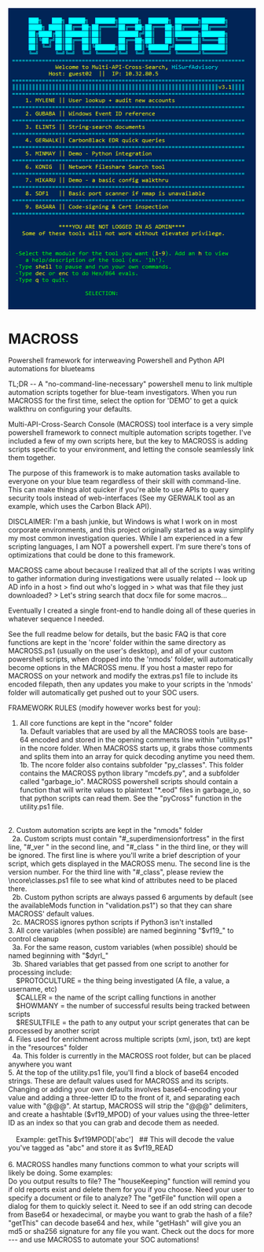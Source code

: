 <img src="https://raw.githubusercontent.com/hisurfadvisory/MACROSS/main/mscr.PNG">

# MACROSS
Powershell framework for interweaving Powershell and Python API automations for blueteams

TL;DR -- A "no-command-line-necessary" powershell menu to link multiple automation scripts together for blue-team investigators. When you run MACROSS for the first time, select the option for 'DEMO' to get a quick walkthru on configuring your defaults.

Multi-API-Cross-Search Console (MACROSS) tool interface is a very simple powershell framework to connect multiple automation scripts together. I've included a few of my own scripts here, but the key to MACROSS is adding scripts specific to your environment, and letting the console seamlessly link them together.

The purpose of this framework is to make automation tasks available to everyone on your blue team regardless of their skill with command-line. This can make things alot quicker if you're able to use APIs to query security tools instead of web-interfaces (See my GERWALK tool as an example, which uses the Carbon Black API).

DISCLAIMER: I'm a bash junkie, but Windows is what I work on in most corporate environments, and this project originally started as a way simplify my most common investigation queries. While I am experienced in a few scripting languages, I am NOT a powershell expert. I'm sure there's tons of optimizations that could be done to this framework.

MACROSS came about because I realized that all of the scripts I was writing to gather information during investigations were usually related -- look up AD info in a host > find out who's logged in > what was that file they just downloaded? > Let's string search that docx file for some macros...

Eventually I created a single front-end to handle doing all of these queries in whatever sequence I needed.

See the full readme below for details, but the basic FAQ is that core functions are kept in the 'ncore' folder within the same directory as MACROSS.ps1 (usually on the user's desktop), and all of your custom powershell scripts, when dropped into the 'nmods' folder, will automatically become options in the MACROSS menu. If you host a master repo for MACROSS on your network and modify the extras.ps1 file to include its encoded filepath, then any updates you make to your scripts in the 'nmods' folder will automatically get pushed out to your SOC users.

FRAMEWORK RULES (modify however works best for you):
1. All core functions are kept in the "ncore" folder
	<br>1a. Default variables that are used by all the MACROSS tools are base-64 encoded and stored in the opening comments line within "utility.ps1" in the ncore folder. When MACROSS starts up, it grabs those comments and splits them into an array for quick decoding anytime you need them.
	<br>1b. The ncore folder also contains subfolder "py_classes". This folder contains the MACROSS python library "mcdefs.py", and a subfolder called "garbage_io". MACROSS powershell scripts should contain a function that will write values to plaintext "*.eod" files  in garbage_io, so that python scripts can read them. See the "pyCross" function in the utility.ps1 file. 
<br>
2. Custom automation scripts are kept in the "nmods" folder
	<br>&nbsp;&nbsp;2a. Custom scripts must contain "#_superdimensionfortress" in the first line, "#_ver " in the second line, and "#_class " in the third line, or they will be ignored. The first line is where you'll write a brief description of your script, which gets displayed in the MACROSS menu. The second line is the version number. For the third line with "#_class", please review the \ncore\classes.ps1 file to see what kind of attributes need to be placed there. 
	<br>&nbsp;&nbsp;2b. Custom python scripts are always passed 6 arguments by default (see the availableMods function in "validation.ps1") so that they can share MACROSS' default values.
	<br>&nbsp;&nbsp;2c. MACROSS ignores python scripts if Python3 isn't installed
<br>
3. All core variables (when possible) are named beginning "$vf19_" to control cleanup
	<br>&nbsp;&nbsp;3a. For the same reason, custom variables (when possible) should be named beginning with "$dyrl_"
	<br>&nbsp;&nbsp;3b. Shared variables that get passed from one script to another for processing include:
		<br>&nbsp;&nbsp;&nbsp;&nbsp;$PROTOCULTURE = the thing being investigated (A file, a value, a username, etc)
		<br>&nbsp;&nbsp;&nbsp;&nbsp;$CALLER = the name of the script calling functions in another
		<br>&nbsp;&nbsp;&nbsp;&nbsp;$HOWMANY = the number of successful results being tracked between scripts
		<br>&nbsp;&nbsp;&nbsp;&nbsp;$RESULTFILE = the path to any output your script generates that can be processed by another script
<br>		
4. Files used for enrichment across multiple scripts (xml, json, txt) are kept in the "resources" folder
	<br>&nbsp;&nbsp;4a. This folder is currently in the MACROSS root folder, but can be placed anywhere you want
<br>
5. At the top of the utility.ps1 file, you'll find a block of base64 encoded strings. These are default values used for MACROSS and its scripts. Changing or adding your own defaults involves base64-encoding your value and adding a three-letter ID to the front of it, and separating each value with "@@@". At startup, MACROSS will strip the "@@@" delimiters, and create a hashtable ($vf19_MPOD) of your values using the three-letter ID as an index so that you can grab and decode them as needed.<br>
<br>&nbsp;&nbsp;&nbsp;&nbsp;Example:  getThis $vf19MPOD['abc']  &nbsp;&nbsp;## This will decode the value you've tagged as "abc" and store it as $vf19_READ
<br>
<br>
6. MACROSS handles many functions common to what your scripts will likely be doing. Some examples:
<br>
	Do you output results to file? The "houseKeeping" function will remind you if old reports exist and delete them for you if you choose. Need your user to specify a document or file to analyze? The "getFile" function will open a dialog for them to quickly select it. Need to see if an odd string can decode from Base64 or hexadecimal, or maybe you want to grab the hash of a file? "getThis" can decode base64 and hex, while "getHash" will give you an md5 or sha256 signature for any file you want. Check out the docs for more --- and use MACROSS to automate your SOC automations!

